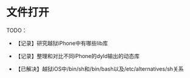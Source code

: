 # 文件打开

TODO：

* 【记录】研究越狱iPhone中有哪些lib库
* 【记录】整理和对比不同iPhone的dyld输出的动态库

* 【已解决】越狱iOS中/bin/sh和/bin/bash以及/etc/alternatives/sh关系
